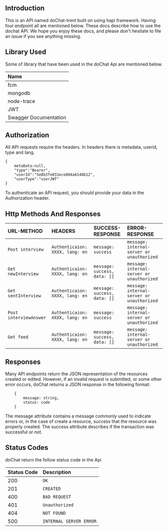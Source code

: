 ## Introduction

This is an API named doChat-trent built on using hapi framework. Having four endpoint all are mentioned below.
These docs describe how to use the dochat API. We hope you enjoy these docs, and please don't hesitate to file an issue if you see anything missing.

## Library Used

Some of library that have been used in the doChat Api are mentioned below.

| Name |
| :--
| fcm
| mongodb
| node-trace
| JWT
| Swagger Documentation

## Authorization

All API requests require the headers. In headers there is metadata, userid, type and lang.

```
{
    metaData:null,
    "type":"Bearer",
    "userId":"5e8b3fe031ece884a6148b12",
    "userType":"userJWT"
}
```

To authenticate an API request, you should provide your data in the Authorization header.

## Http Methods And Responses

| URL-METHOD             | HEADERS                         | SUCCESS-RESPONSE             | ERROR-RESPONSE                             |
| :--------------------- | :------------------------------ | :--------------------------- | :----------------------------------------- |
| `Post interview`       | `Authenticaion: XXXX, lang: en` | `message: success`           | `message: internal-server or unauthorized` |
| `Get newInterview`     | `Authenticaion: XXXX, lang: en` | `message: success, data: []` | `message: internal-server or unauthorized` |
| `Get sentInterview`    | `Authenticaion: XXXX, lang: en` | `message: success, data: []` | `message: internal-server or unauthorized` |
| `Post interviewAnswer` | `Authenticaion: XXXX, lang: en` | `message: success`           | `message: internal-server or unauthorized` |
| `Get feed`             | `Authenticaion: XXXX, lang: en` | `message: success, data: []` | `message: internal-server or unauthorized` |

## Responses

Many API endpoints return the JSON representation of the resources created or edited. However, if an invalid request is submitted, or some other error occurs, doChat returns a JSON response in the following format:

```
    {
        message: string,
        status: code
    }
```

The message attribute contains a message commonly used to indicate errors or, in the case of create a resource, success that the resource was properly created.
The success attribute describes if the transaction was successful or not.

## Status Codes

doChat return the follow status code in the Api

| Status Code | Description             |
| :---------- | :---------------------- |
| 200         | `OK`                    |
| 201         | `CREATED`               |
| 400         | `BAD REQUEST`           |
| 401         | `Unauthorized`          |
| 404         | `NOT FOUND`             |
| 500         | `INTERNAL SERVER ERROR` |
